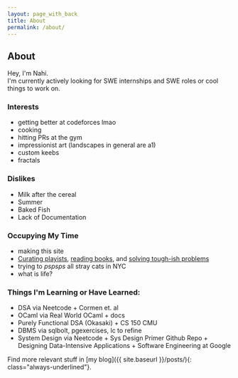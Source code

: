 ```yaml
---
layout: page_with_back
title: About
permalink: /about/
---
```


## About

Hey, I'm Nahi.  
I'm currently actively looking for SWE internships and SWE roles or cool things to work on.

### Interests

- getting better at codeforces lmao
- cooking
- hitting PRs at the gym
- impressionist art (landscapes in general are a1)
- custom keebs
- fractals

### Dislikes

- Milk after the cereal
- Summer
- Baked Fish
- Lack of Documentation

### Occupying My Time

- making this site
- [Curating playists](https://open.spotify.com/user/224o2lzbiibqlr3ncsuf6qtwy?trackId=2Rw6wkd0q3LXx5xsdjLs1P), [reading books](https://www.goodreads.com/user/show/184934026-nahi-khan), and [solving tough-ish problems](https://codeforces.com/profile/nvhi)
- trying to _pspsps_ all stray cats in NYC
- what is life?

### Things I'm Learning or Have Learned:

- DSA via Neetcode + Cormen et. al
- OCaml via Real World OCaml + docs
- Purely Functional DSA (Okasaki) + CS 150 CMU
- DBMS via sqlbolt, pgexercises, lc to refine
- System Design via Neetcode + Sys Design Primer Github Repo + Designing Data-Intensive Applications + Software Engineering at Google

Find more relevant stuff in [my blog]({{ site.baseurl }}/posts/){: class="always-underlined"}.
